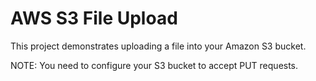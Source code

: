 # AWS S3 File Upload
This project demonstrates uploading a file into your Amazon S3 bucket.

NOTE: You need to configure your S3 bucket to accept PUT requests.

